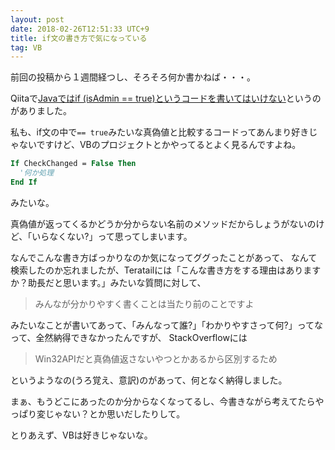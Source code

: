 ```yaml
---
layout: post
date: 2018-02-26T12:51:33 UTC+9
title: if文の書き方で気になっている
tag: VB
---
```

前回の投稿から１週間経つし、そろそろ何か書かねば・・・。

Qiitaで[Javaではif (isAdmin == true)というコードを書いてはいけない](https://qiita.com/ikemo/items/4f56a283f9e27cf98d81)というのがありました。

私も、if文の中で`== true`みたいな真偽値と比較するコードってあんまり好きじゃないですけど、VBのプロジェクトとかやってるとよく見るんですよね。

```vb
If CheckChanged = False Then
  '何か処理
End If
```
みたいな。

真偽値が返ってくるかどうか分からない名前のメソッドだからしょうがないのけど、「いらなくない?」って思ってしまいます。

なんでこんな書き方ばっかりなのか気になってググったことがあって、
なんて検索したのか忘れましたが、Teratailには「こんな書き方をする理由はありますか？助長だと思います。」みたいな質問に対して、

> みんなが分かりやすく書くことは当たり前のことですよ

みたいなことが書いてあって、「みんなって誰?」「わかりやすさって何?」ってなって、全然納得できなかったんですが、
StackOverflowには

> Win32APIだと真偽値返さないやつとかあるから区別するため

というようなの(うろ覚え、意訳)のがあって、何となく納得しました。

まぁ、もうどこにあったのか分からなくなってるし、今書きながら考えてたらやっぱり変じゃない？とか思いだしたりして。


とりあえず、VBは好きじゃないな。
